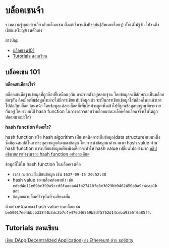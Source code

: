 # บล็อคเชนจ้า
รวมความรู้ทุกอย่างเกี่ยวกับบล็อคเชน ตั้งแต่เริ่มจนถึงปัจจุบัน(อัพเดทเรื่อยๆ) ตั้งแต่ไม่รู้จัก ไปจนถึงเขียนเหรียญ/เชนตัวเอง

สารบัญ:

- [บล็อคเชน101](#บล็อคเชน-101)
- [Tutorials สอนเขียน](#tutorials-สอนเขียน)

## บล็อคเชน 101
**บล็อคเชนคืออะไร?**

บล็อคเชนคือฐานข้อมูลที่ถูกก๊อปปี้เหมือนๆกัน กระจายตัวอยู่หลายฐาน โดยข้อมูลจะมีลักษณะเป็นบล็อคต่อๆกัน คือเมื่อเพิ่มข้อมูลใหม่จะไม่มีการเขียนทับข้อมูลเก่า จะเป็นการเขียนข้อมูลใส่บล็อคใหม่แล้วเอาไปต่อกับบล็อคก่อนหน้า โดยข้อมูลแต่ละบล็อคที่เพิ่มใหม่จะถูกเพิ่มเข้าไปที่ฐานข้อมูลทุกฐานที่กระจายกันอยู่ โดยระบบใช้ hash function ในการตรวจสอบว่าบล็อคแต่ละบล็อคคือบล็อคจริง(ไม่ได้ถูกปลอมมาแปะใส่)

**hash function คืออะไร?**

hash function หรือ hash algorithm เป็นเทคนิคการเก็บข้อมูล(data structure)แบบหนึ่งซึ่งมีคุณสมบัติในการระบุความถูกต้องของข้อมูล โดยการนำข้อมูลมาคำนวนหา hash value ผ่าน hash function การเปลี่ยนข้อมูลเพียงนิดเดียวจะทำให้ hash value เปลี่ยนไปอย่างมาก [คลิปอธิบายการทำงานของ hash function อย่างละเอียด](https://www.youtube.com/watch?v=KyUTuwz_b7Q)

ข้อมูลที่ใช้ใน hash function ในบล็อคเชนคือ

- เวลา ณ ขณะสั่งเขียนข้อมูล เช่น `1637-09-15 20:52:38`
- hash value ของบล็อคก่อนหน้า เช่น `edbd4e11e69bc399a9ccd8faaea44fb27410fe8e3023bb9462450a0a9c4caa1b` และ
- ข้อมูลของบล็อคปัจจุบันที่จะเขียนเพิ่ม

ตัวอย่างหน้าตาของ hash value บนบล็อคเชน `be50017ee4bbcb33844b3dc2b7c4e476d46569b5df5762d14ceba9355f0a85f4`.

## Tutorials สอนเขียน
[เขียน DApp(Decentralized Application) ลง Ethereum ด้วย solidity](https://cryptozombies.io/)

